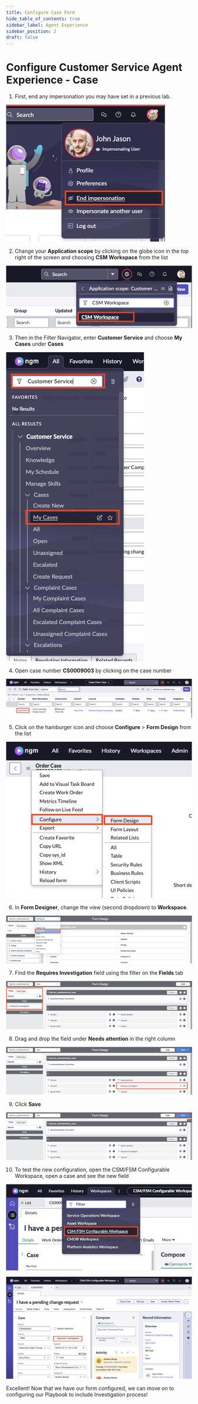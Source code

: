 ```yaml
---
title: Configure Case Form
hide_table_of_contents: true
sidebar_label: Agent Experience
sidebar_position: 2
draft: false
---
```


# Configure Customer Service Agent Experience - Case

1. First, end any impersonation you may have set in a previous lab.

![](../images/2023-08-03-13-20-58.png)

2. Change your **Application scope** by clicking on the globe icon in the top right of the screen and choosing **CSM Workspace** from the list
   
![](../images/2023-08-03-13-18-37.png)
   
3. Then in the Filter Navigator, enter **Customer Service** and choose **My Cases** under **Cases**

![](../images/2023-08-03-12-49-30.png)

4. Open case number **CS0009003** by clicking on the case number

![](../images/2023-08-03-12-51-16.png)

5. Click on the hamburger icon and choose **Configure** > **Form Design** from the list

![](../images/2023-08-03-12-44-27.png)
   
6. In **Form Designer**, change the view (second dropdown) to **Workspace**.
   
![](../images/2023-08-03-12-59-16.png)

7.  Find the **Requires Investigation** field using the filter on the **Fields** tab
    
![](../images/2023-08-03-12-53-48.png)
   
8. Drag and drop the field under **Needs attention** in the right column

![](../images/2023-08-03-12-52-24.png)

9.  Click **Save**

![](../images/2023-08-03-12-55-46.png)

10. To test the new configuration, open the CSM/FSM Configurable Workspace, open a case and see the new field

![](../images/2023-08-03-13-26-08.png)

![](../images/2023-08-03-13-26-57.png)

Excellent! Now that we have our form configured, we can move on to configuring our Playbook to include Investigation process!